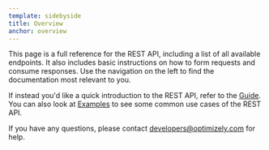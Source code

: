 ```yaml
---
template: sidebyside
title: Overview
anchor: overview
---
```

This page is a full reference for the REST API, including a list of all available endpoints. It also includes basic instructions on how to form requests and consume responses. Use the navigation on the left to find the documentation most relevant to you.

If instead you'd like a quick introduction to the REST API, refer to the [Guide](/rest/guide). You can also look at [Examples](/rest/examples) to see some common use cases of the REST API.

If you have any questions, please contact [developers@optimizely.com](mailto:developers@optimizely.com) for help.
